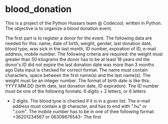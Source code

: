 # blood_donation 

This is a project of the Python Hussars team @ Codecool, written in Python.
The objective is to organize a blood donation event. 

The first part is to register a donor for the event.
The following data are needed for this:
	name, date of birth, weight, gender, last donation date, blood type, was sick in the last month, ID number,
	expiration of ID, e-mail address, mobile number.
The following criteria are required:
	the weight must greater than 50 kilograms
	the donor has to be at least 18 years old
	the donor's ID did not expire
	the last donation date was more than 3 months ago
Data input is checked for correct format. The name must contain characters, space between the first name(s) and the
last name(s). The weight must be an integer number. The format of birth date is like this: YYYY.MM.DD (birth date,
last donation date, ID expiration). The ID number must be one of the following formats: 6 digits + 2 letters, or 6 letters
+ 2 digits. The blood tyoe is checked if it is in a given list. The e-mail address must contain a @ character, and has to
end with ".hu" or ".com". The mobile number has to be in one of thee following format: +36201234567 or 06309876543-
The first 
